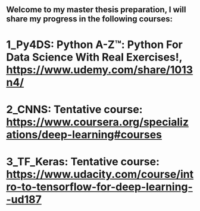 ## Welcome to my master thesis preparation, I will share my progress in the following courses: 
# 1_Py4DS: Python A-Z™: Python For Data Science With Real Exercises!, https://www.udemy.com/share/1013n4/
# 2_CNNS: Tentative course: https://www.coursera.org/specializations/deep-learning#courses
# 3_TF_Keras: Tentative course: https://www.udacity.com/course/intro-to-tensorflow-for-deep-learning--ud187
